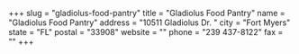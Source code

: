 +++
slug = "gladiolus-food-pantry"
title = "Gladiolus Food Pantry"
name = "Gladiolus Food Pantry"
address = "10511 Gladiolus Dr. "
city = "Fort Myers"
state = "FL"
postal = "33908"
website = ""
phone = "239 437-8122"
fax = ""
+++
